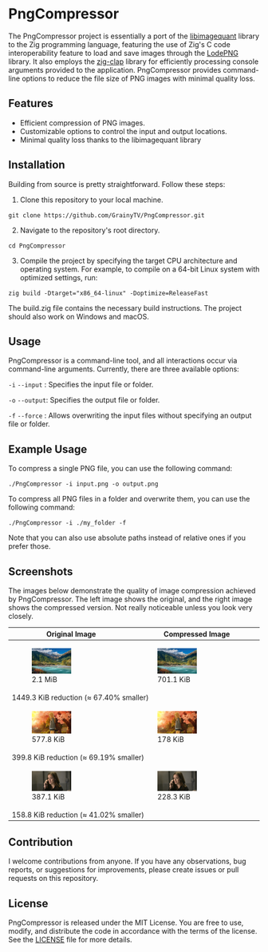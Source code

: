 # PngCompressor

The PngCompressor project is essentially a port of the [libimagequant](https://github.com/ImageOptim/libimagequant/tree/2.x) library to the Zig programming language, featuring the use of Zig's C code interoperability feature to load and save images through the [LodePNG](https://github.com/lvandeve/lodepng) library. It also employs the [zig-clap](https://github.com/Hejsil/zig-clap) library for efficiently processing console arguments provided to the application. PngCompressor provides command-line options to reduce the file size of PNG images with minimal quality loss.

## Features
- Efficient compression of PNG images.
- Customizable options to control the input and output locations.
- Minimal quality loss thanks to the libimagequant library

## Installation

Building from source is pretty straightforward. Follow these steps:

1. Clone this repository to your local machine.

```
git clone https://github.com/GrainyTV/PngCompressor.git
```

2. Navigate to the repository's root directory.

```
cd PngCompressor
```

3. Compile the project by specifying the target CPU architecture and operating system. For example, to compile on a 64-bit Linux system with optimized settings, run:

```
zig build -Dtarget="x86_64-linux" -Doptimize=ReleaseFast
```

The build.zig file contains the necessary build instructions. The project should also work on Windows and macOS.

## Usage
PngCompressor is a command-line tool, and all interactions occur via command-line arguments. Currently, there are three available options:

`-i` `--input` : Specifies the input file or folder.

`-o` `--output`: Specifies the output file or folder.

`-f` `--force` : Allows overwriting the input files without specifying an output file or folder.

## Example Usage
To compress a single PNG file, you can use the following command:

```
./PngCompressor -i input.png -o output.png
```

To compress all PNG files in a folder and overwrite them, you can use the following command:

```
./PngCompressor -i ./my_folder -f
```

Note that you can also use absolute paths instead of relative ones if you prefer those.

## Screenshots
The images below demonstrate the quality of image compression achieved by PngCompressor. The left image shows the original, and the right image shows the compressed version. Not really noticeable unless you look very closely.

<table>
<thead>
  <tr>
    <th>Original Image</th>
    <th>Compressed Image</th>
  </tr>
</thead>
<tbody>
  <tr>
    <td>
    	<figure>
    		<img src="./example/example1.png" width="50%" />
  		<figcaption>2.1 MiB</figcaption>
	</figure>	
    </td>
    <td>
	<figure>
    		<img src="./example/example1_compressed.png" width="50%" />
  		<figcaption>701.1 KiB</figcaption>
	</figure>
    </td>
  </tr>
  <tr>
    <td colspan="2">1449.3 KiB reduction (≈ 67.40% smaller)</td>
  </tr>
    <tr>
    <td>
    	<figure>
    		<img src="./example/example2.png" width="50%" />
  		<figcaption>577.8 KiB</figcaption>
	</figure>	
    </td>
    <td>
	<figure>
    		<img src="./example/example2_compressed.png" width="50%" />
  		<figcaption>178 KiB</figcaption>
	</figure>
    </td>
  </tr>
  <tr>
    <td colspan="2">399.8 KiB reduction (≈ 69.19% smaller)</td>
  </tr>
    <tr>
    <td>
    	<figure>
    		<img src="./example/example3.png" width="50%" />
  		<figcaption>387.1 KiB</figcaption>
	</figure>	
    </td>
    <td>
	<figure>
    		<img src="./example/example3_compressed.png" width="50%" />
  		<figcaption>228.3 KiB</figcaption>
	</figure>
    </td>
  </tr>
  <tr>
    <td colspan="2">158.8 KiB reduction (≈ 41.02% smaller)</td>
  </tr>
</tbody>
</table>

## Contribution
I welcome contributions from anyone. If you have any observations, bug reports, or suggestions for improvements, please create issues or pull requests on this repository.

## License
PngCompressor is released under the MIT License. You are free to use, modify, and distribute the code in accordance with the terms of the license. See the [LICENSE](LICENSE) file for more details.
